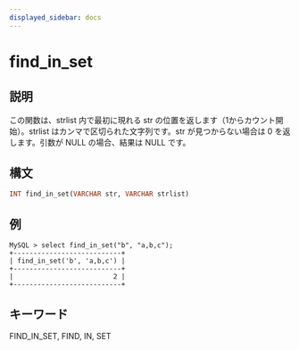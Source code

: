 ```yaml
---
displayed_sidebar: docs
---
```


# find_in_set

## 説明

この関数は、strlist 内で最初に現れる str の位置を返します（1からカウント開始）。strlist はカンマで区切られた文字列です。str が見つからない場合は 0 を返します。引数が NULL の場合、結果は NULL です。

## 構文

```Haskell
INT find_in_set(VARCHAR str, VARCHAR strlist)
```

## 例

```Plain Text
MySQL > select find_in_set("b", "a,b,c");
+---------------------------+
| find_in_set('b', 'a,b,c') |
+---------------------------+
|                         2 |
+---------------------------+
```

## キーワード

FIND_IN_SET, FIND, IN, SET